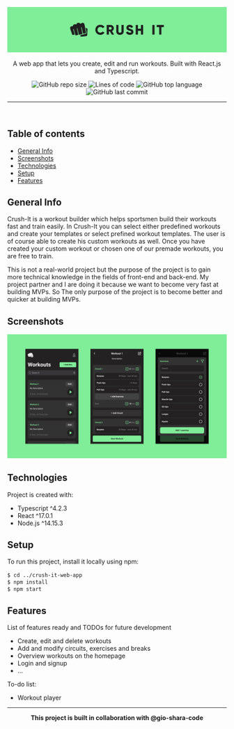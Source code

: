 ![Crush It Cover](./src/images/crush_it_cover.png)

<div align="center">

A web app that lets you create, edit and run workouts. Built with React.js and Typescript.

![GitHub repo size](https://img.shields.io/github/repo-size/humamaboalraja/ticketit?style=flat-square)
![Lines of code](https://img.shields.io/tokei/lines/github/humamaboalraja/ticketit?style=flat-square)
![GitHub top language](https://img.shields.io/github/languages/top/humamaboalraja/ticketit?style=flat-square)
![GitHub last commit](https://img.shields.io/github/last-commit/humamaboalraja/ticketit?style=flat-square)

</div>

---

<br>

## Table of contents

- [General Info](#general-info)
- [Screenshots](#screenshots)
- [Technologies](#technologies)
- [Setup](#setup)
- [Features](#features)

## General Info

Crush-It is a workout builder which helps sportsmen build their workouts fast and train easily. In Crush-It you can select either predefined workouts and create your templates or select prefined workout templates. The user is of course able to create his custom workouts as well. Once you have created your custom workout or chosen one of our premade workouts, you are free to train.

This is not a real-world project but the purpose of the project is to gain more technical knowledge in the fields of front-end and back-end. My project partner and I are doing it because we want to become very fast at building MVPs. So The only purpose of the project is to become better and quicker at building MVPs.

## Screenshots
![Crush It Demo](src/images/crush_it_demo.png)

## Technologies

Project is created with:

- Typescript ^4.2.3
- React ^17.0.1
- Node.js ^14.15.3

## Setup

To run this project, install it locally using npm:

```
$ cd ../crush-it-web-app
$ npm install
$ npm start
```

## Features

List of features ready and TODOs for future development
- Create, edit and delete workouts
- Add and modify circuits, exercises and breaks
- Overview workouts on the homepage
- Login and signup
- ...

To-do list:
- Workout player

---

<div align="center">

**This project is built in collaboration with @gio-shara-code**

</div>
